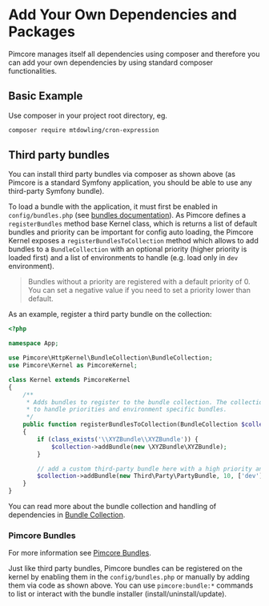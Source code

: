 # Add Your Own Dependencies and Packages

Pimcore manages itself all dependencies using composer and therefore you can add your own dependencies by using 
 standard composer functionalities. 

## Basic Example
Use composer in your project root directory, eg. 
```bash
composer require mtdowling/cron-expression
```

## Third party bundles

You can install third party bundles via composer as shown above (as Pimcore is a standard Symfony application, you should
be able to use any third-party Symfony bundle).

To load a bundle with the application, it must first be enabled in `config/bundles.php` (see [bundles documentation](https://symfony.com/doc/current/bundles.html)).
As Pimcore defines a `registerBundles` method base Kernel class, which is returns a list of default bundles and priority can be important for config auto loading, the
Pimcore Kernel exposes a `registerBundlesToCollection`  method which allows to add bundles to a `BundleCollection` with
an optional priority (higher priority is loaded first) and a list of environments to handle (e.g. load only in `dev`
environment).

> Bundles without a priority are registered with a default priority of 0. You can set a negative value if you need to set
  a priority lower than default.

As an example, register a third party bundle on the collection:

```php
<?php

namespace App;

use Pimcore\HttpKernel\BundleCollection\BundleCollection;
use Pimcore\Kernel as PimcoreKernel;

class Kernel extends PimcoreKernel
{
    /**
     * Adds bundles to register to the bundle collection. The collection is able
     * to handle priorities and environment specific bundles.
     */
    public function registerBundlesToCollection(BundleCollection $collection): void
    {
        if (class_exists('\\XYZBundle\\XYZBundle')) {
            $collection->addBundle(new \XYZBundle\XYZBundle);
        }

        // add a custom third-party bundle here with a high priority and only for dev environment
        $collection->addBundle(new Third\Party\PartyBundle, 10, ['dev']);
    }
}
```

You can read more about the bundle collection and handling of dependencies in [Bundle Collection](./13_Bundle_Developers_Guide/04_Bundle_Collection.md).

### Pimcore Bundles

For more information see [Pimcore Bundles](./13_Bundle_Developers_Guide/05_Pimcore_Bundles/README.md).

Just like third party bundles, Pimcore bundles can be registered on the kernel by enabling them in the `config/bundles.php`
or manually by adding them via code as shown above. You can use `pimcore:bundle:*` commands
to list or interact with the bundle installer (install/uninstall/update). 


